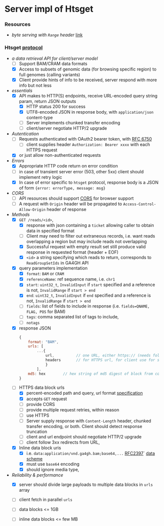 
# Server impl of Htsget

### Resources

+ _byte serving with `Range` header_ [link](https://developer.mozilla.org/en-US/docs/Web/HTTP/Range_requests)

### Htsget [protocol](http://samtools.github.io/hts-specs/htsget.html)

+ _a data retrieval API for client/server model_
    - [ ] Support BAM/CRAM data formats
    - [x] Access to subsets of genomic data (for browsing specific region) to full genomes (calling variants)
    - [x] Client provide hints of info to be received, server respond with more info but not less
+ _essentials_ 
    - [x] API makes to HTTP(S) endpoints, receive URL-encoded query string param, return JSON outputs
        - [x] HTTP status 200 for success 
        - [x] UTF8-encoded JSON in response body, with `application/json` content-type
        - [ ] Server implements chunked transfer encoding 
        - [ ] client/server negotiate HTTP/2 upgrade 
+ _Autentication_ 
    - [ ] Requests authenticated with OAuth2 bearer token, with [RFC 6750](https://tools.ietf.org/html/rfc6750)
        - [ ] client supplies header `Authorization: Bearer xxxx` with each HTTPS request
    - [x] or just allow non-authenticated requests 
+ _Errors_
    - [x] Appropriate HTTP code return on error condition 
    - [ ] in case of transient server error (503, other 5xx) client should implement retry logic 
    - [x] In case of error specific to `htsget` protocol, response body is a JSON of form `{error: errorType, message: msg}`
+ _CORS_
    - [ ] API resources should support [CORS](https://www.w3.org/TR/cors/) for browser support
    - [ ] A request with `Origin` header will be propagated to `Access-Control-Allow-Origin` header of response
+ _Methods_
    - [x] `GET /reads/<id>`, 
        - [x] response with json containing a `ticket` allowing caller to obtain data in specified format
        - [ ] Client may need to filter out extraneous records, i.e. want reads overlapping a region but may include reads not overlapping 
        - [x] Successful request with empty result set still produce valid response in requested format (header + EOF)
        - [x] `<id>` a string specifying which reads to return, corresponds to `ReadGroupSetIds` in GA4GH API
    - [x] query parameters implementation
        - [x]  `format`: `BAM` or `CRAM`
        - [x] `referenceName`: ref sequence name, i.e. `chr1` 
        - [x] `start`: `uint32_t`, `InvalidInput` if `start` specified and a reference is not, `InvalidRange` if `start > end`
        - [x] `end`: `uint32_t`, `InvalidInput` if `end` specified and a reference is not, `InvalidRange` if `start > end`
        - [ ] `fields`: list of fields to include in response (i.e. `fields=QNAME, FLAG, POS` for BAM)
        - [ ] `tags`: comma separated list of tags to include, 
        - [ ] `notags`
    - [x] response JSON
        ```js 
        {
            format: "BAM", 
            urls: [ 
                ...{
                    url,          // one URL, either https:// (needs follow-up request) or data:// (data block inlined)
                    headers       // for HTTPS url, for client use for subsequent request to fetch data
                    } 
                ], 
            md5: hex        // hex string of md5 digest of block from concatenating all payload data - url data blocks
        }
        ```
    - [ ] HTTPS data block urls 
        - [x] percent-encoded path and query, url format [specification](http://www.ietf.org/rfc/rfc2396.txt)
        - [x] accepts `GET` request 
        - [ ] provide CORS
        - [ ] provide multiple request retries, within reason 
        - [ ] use HTTPS 
        - [ ] Server supply response with `Content-Length` header, chunked transfer encoding, or both. Client should detect response truncation 
        - [ ] client and url endpoint should negotiate HTTP/2 upgrade 
        - [ ] client follow 3xx redirects from URL, 
    - [x] Inline data block uris
        - [x] i.e. `data:application/vnd.ga4gh.bam;base64,...` [RFC2397](https://www.ietf.org/rfc/rfc2397.txt)` [data scheme](https://en.wikipedia.org/wiki/Data_URI_scheme)
        - [x] must use `base64` encoding 
        - [x] should ignore media type, 
+ _Reliability & performance_
    - [x] server should divide large payloads to multiple data blocks in `urls` array 
    - [ ] client fetch in parallel `urls`
    - [ ] data blocks <= 1GB 
    - [ ] inline data blocks <= few MB
    

